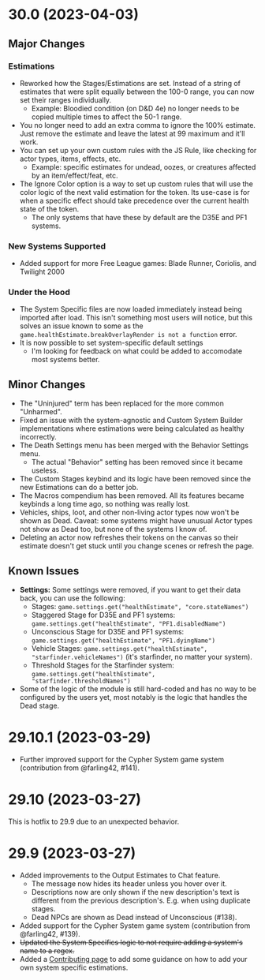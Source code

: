 # 30.0 (2023-04-03)

## Major Changes
### Estimations
- Reworked how the Stages/Estimations are set. Instead of a string of estimates that were split equally between the 100-0 range, you can now set their ranges individually.
  - Example: Bloodied condition (on D&D 4e) no longer needs to be copied multiple times to affect the 50-1 range.
- You no longer need to add an extra comma to ignore the 100% estimate. Just remove the estimate and leave the latest at 99 maximum and it'll work.
- You can set up your own custom rules with the JS Rule, like checking for actor types, items, effects, etc.
  - Example: specific estimates for undead, oozes, or creatures affected by an item/effect/feat, etc.
- The Ignore Color option is a way to set up custom rules that will use the color logic of the next valid estimation for the token. Its use-case is for when a specific effect should take precedence over the current health state of the token.
  - The only systems that have these by default are the D35E and PF1 systems.

### New Systems Supported
- Added support for more Free League games: Blade Runner, Coriolis, and Twilight 2000

### Under the Hood
- The System Specific files are now loaded immediately instead being imported after load. This isn't something most users will notice, but this solves an issue known to some as the `game.healthEstimate.breakOverlayRender is not a function` error.
- It is now possible to set system-specific default settings
  - I'm looking for feedback on what could be added to accomodate most systems better.

## Minor Changes
- The "Uninjured" term has been replaced for the more common "Unharmed".
- Fixed an issue with the system-agnostic and Custom System Builder implementations where estimations were being calculated as healthy incorrectly.
- The Death Settings menu has been merged with the Behavior Settings menu.
  - The actual "Behavior" setting has been removed since it became useless.
- The Custom Stages keybind and its logic have been removed since the new Estimations can do a better job.
- The Macros compendium has been removed. All its features became keybinds a long time ago, so nothing was really lost.
- Vehicles, ships, loot, and other non-living actor types now won't be shown as Dead. Caveat: some systems might have unusual Actor types not show as Dead too, but none of the systems I know of.
- Deleting an actor now refreshes their tokens on the canvas so their estimate doesn't get stuck until you change scenes or refresh the page.

## Known Issues
- **Settings:** Some settings were removed, if you want to get their data back, you can use the following:
  - Stages: `game.settings.get("healthEstimate", "core.stateNames")`
  - Staggered Stage for D35E and PF1 systems: `game.settings.get("healthEstimate", "PF1.disabledName")`
  - Unconscious Stage for D35E and PF1 systems: `game.settings.get("healthEstimate", "PF1.dyingName")`
  - Vehicle Stages: `game.settings.get("healthEstimate", "starfinder.vehicleNames")` (it's starfinder, no matter your system).
  - Threshold Stages for the Starfinder system: `game.settings.get("healthEstimate", "starfinder.thresholdNames")`
- Some of the logic of the module is still hard-coded and has no way to be configured by the users yet, most notably is the logic that handles the Dead stage.

# 29.10.1 (2023-03-29)
- Further improved support for the Cypher System game system (contribution from @farling42, #141).

# 29.10 (2023-03-27)
This is hotfix to 29.9 due to an unexpected behavior.

# 29.9 (2023-03-27)
- Added improvements to the Output Estimates to Chat feature.
  - The message now hides its header unless you hover over it.
  - Descriptions now are only shown if the new description's text is different from the previous description's. E.g. when using duplicate stages.
  - Dead NPCs are shown as Dead instead of Unconscious (#138).
- Added support for the Cypher System game system (contribution from @farling42, #139).
- ~~Updated the System Specifics logic to not require adding a system's name to a regex.~~
- Added a [Contributing page](https://github.com/mclemente/healthEstimate/blob/master/CONTRIBUTING.md) to add some guidance on how to add your own system specific estimations.